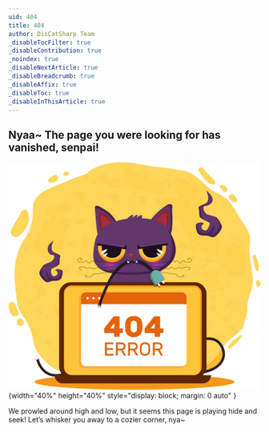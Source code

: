 ```yaml
---
uid: 404
title: 404
author: DisCatSharp Team
_disableTocFilter: true
_disableContribution: true
_noindex: true
_disableNextArticle: true
_disableBreadcrumb: true
_disableAffix: true
_disableToc: true
_disableInThisArticle: true
---
```


<h2 class="text-center">Nyaa~ The page you were looking for has vanished, senpai!</h2>

![Not Found Cat](images/404.png){width="40%" height="40%" style="display: block; margin: 0 auto" }

<p class="text-center">We prowled around high and low, but it seems this page is playing hide and seek! Let’s whisker you away to a cozier corner, nya~</p>
